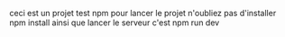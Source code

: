 ceci est un projet test npm
pour lancer le projet  n'oubliez pas  d'installer npm install
ainsi que lancer le serveur c'est npm run dev